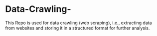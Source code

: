 # Data-Crawling-
This Repo is used for data crawling (web scraping), i.e., extracting data from websites and storing it in a structured format for further analysis. 
